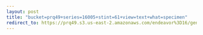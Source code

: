 ```yaml
---
layout: post
title: "bucket=prq49+series=16005+stint=61+view=text+what=specimen"
redirect_to: https://prq49.s3.us-east-2.amazonaws.com/endeavor%3D16/genomes/stage%3D0%2Bwhat%3Dgenerated/stint%3D61/series%3D16005/a%3Dgenome%2Bcriteria%3Dabundance%2Bmorph%3Dwildtype%2Bproc%3D0%2Bseries%3D16005%2Bstint%3D61%2Bthread%3D0%2Bvariation%3Dmaster%2Bext%3D.json.gz
---
```

